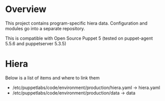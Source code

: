 # Overview
This project contains program-specific hiera data.  Configuration and modules go into a separate repository.

This is compatible with Open Source Puppet 5 (tested on puppet-agent 5.5.6 and puppetserver 5.3.5)

# Hiera
Below is a list of items and where to link them

* /etc/puppetlabs/code/environment/production/hiera.yaml -> hiera.yaml
* /etc/puppetlabs/code/environment/production/data       -> data
